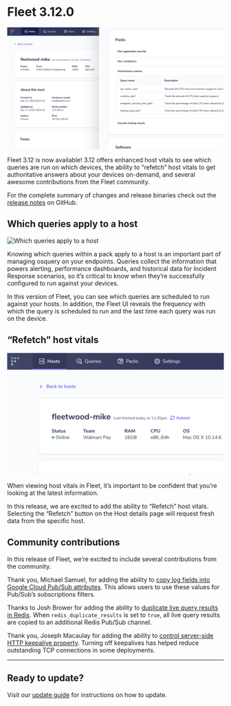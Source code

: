 # Fleet 3.12.0

![Fleet 3.12.0](../website/assets/images/articles/fleet-3.12.0-cover-700x393@2x.jpg)

Fleet 3.12 is now available! 3.12 offers enhanced host vitals to see which queries are run on which devices, the ability to “refetch” host vitals to get authoritative answers about your devices on-demand, and several awesome contributions from the Fleet community.

For the complete summary of changes and release binaries check out the [release notes](https://github.com/fleetdm/fleet/releases/tag/3.12.0) on GitHub.

## Which queries apply to a host

![Which queries apply to a host](../website/assets/images/articles/fleet-3.12.0-1-612x287@2x.gif)

Knowing which queries within a pack apply to a host is an important part of managing osquery on your endpoints. Queries collect the information that powers alerting, performance dashboards, and historical data for Incident Response scenarios, so it’s critical to know when they’re successfully configured to run against your devices.

In this version of Fleet, you can see which queries are scheduled to run against your hosts. In addition, the Fleet UI reveals the frequency with which the query is scheduled to run and the last time each query was run on the device.

## “Refetch” host vitals

![“Refetch” host vitals](../website/assets/images/articles/fleet-3.12.0-2-612x288@2x.gif)

When viewing host vitals in Fleet, it’s important to be confident that you’re looking at the latest information.

In this release, we are excited to add the ability to “Refetch” host vitals. Selecting the “Refetch” button on the Host details page will request fresh data from the specific host.

## Community contributions
In this release of Fleet, we’re excited to include several contributions from the community.

Thank you, Michael Samuel, for adding the ability to [copy log fields into Google Cloud Pub/Sub attributes](https://github.com/fleetdm/fleet/pull/712). This allows users to use these values for Pub/Sub’s subscriptions filters.

Thanks to Josh Brower for adding the ability to [duplicate live query results in Redis](https://github.com/fleetdm/fleet/pull/762). When `redis_duplicate_results` is set to `true`, all live query results are copied to an additional Redis Pub/Sub channel.

Thank you, Joseph Macaulay for adding the ability to [control server-side HTTP keepalive property](https://github.com/fleetdm/fleet/pull/741). Turning off keepalives has helped reduce outstanding TCP connections in some deployments.

---

## Ready to update?

Visit our [update guide](https://github.com/fleetdm/fleet/blob/master/docs/1-Using-Fleet/7-Updating-Fleet.md) for instructions on how to update.

<meta name="category" value="releases">
<meta name="authorFullName" value="Noah Talerman">
<meta name="authorGitHubUsername" value="noahtalerman">
<meta name="publishedOn" value="2021-05-20">
<meta name="articleTitle" value="Fleet 3.12.0">
<meta name="articleImageUrl" value="../website/assets/images/articles/fleet-3.12.0-cover-1600x900@2x.jpg">